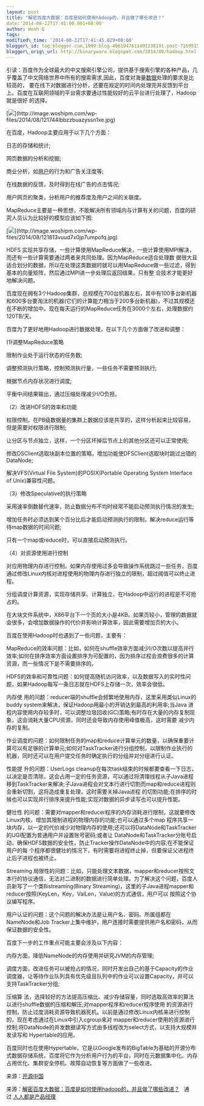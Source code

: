```yaml
--- 
layout: post 
title: "解密百度大数据：百度是如何使用hadoop的，并且做了哪些改进？" 
date:'2014-08-22T17:41:00.001+08:00' 
author: Wenh Q
tags:
modified\_time: '2014-08-22T17:41:45.829+08:00' 
blogger\_id: tag:blogger.com,1999:blog-4961947611491238191.post-7169515970738571818
blogger\_orig\_url: http://binaryware.blogspot.com/2014/08/hadoop.html
---
```

引读：百度作为全球最大的中文搜索引擎公司，提供基于搜索引擎的各种产品，几乎覆盖了中文网络世界中所有的搜索需求,因此，百度对海量[数据](http://www.techxue.com/dutu/dianshangshuju/)处理的要求是比较高的，
要在线下对数据进行分析，还要在规定的时间内处理完并反馈到平台上。百度在互联网领域的平台需求要通过性能较好的云平台进行处理了，Hadoop就是很好
的选择。







[![](https://images-blogger-opensocial.googleusercontent.com/gadgets/proxy?url=http%3A%2F%2Fimage.woshipm.com%2Fwp-files%2F2014%2F08%2F121744lbbzzbuazyssn1xe-360x233.jpg&container=blogger&gadget=a&rewriteMime=image%2F*)](http://image.woshipm.com/wp-files/2014/08/121744lbbzzbuazyssn1xe.jpg)



在百度，Hadoop主要应用于以下几个方面：



日志的存储和统计;



网页数据的分析和挖掘;



商业分析，如[用户](http://techxue.com/yonghu/)的行为和广告关注度等;



在线数据的反馈，及时得到在线广告的点击情况;



用户网页的聚类，分析用户的推荐度及用户之间的关联度。



MapReduce主要是一种思想，不能解决所有领域内与计算有关的问题，百度的研究人员认为比较好的模型应该如下图:



[![](https://images-blogger-opensocial.googleusercontent.com/gadgets/proxy?url=http%3A%2F%2Fimage.woshipm.com%2Fwp-files%2F2014%2F08%2F121813vuud7x0jp7umpofq-360x199.jpg&container=blogger&gadget=a&rewriteMime=image%2F*)](http://image.woshipm.com/wp-files/2014/08/121813vuud7x0jp7umpofq.jpg)



HDFS
实现共享存储，一些计算使用MapReduce解决，一些计算使用MPI解决，而还有一些计算需要通过两者来共同处理。因为MapReduce适合处理数
据很大且适合划分的数据，所以在处理这类数据时就可以用MapReduce做一些过滤，得到基本的向量矩阵，然后通过MPI进一步处理后返回结果，只有整
合技术才能更好地解决问题。



百度现在拥有3个Hadoop集群，总规模在700台机器左右，其中有100多台新机器和600多台要淘汰的机器(它们的计算能力相当于200多台新机器)，不过其规模还在不断的增加中。现在每天运行的MapReduce任务在3000个左右，处理数据约120TB/天。



百度为了更好地用Hadoop进行数据处理，在以下几个方面做了改进和调整：



(1)调整MapReduce策略



限制作业处于运行状态的任务数;



调整预测执行策略，控制预测执行量，一些任务不需要预测执行;



根据节点内存状况进行调度;



平衡中间结果输出，通过压缩处理减少I/O负担。



（2）改进HDFS的效率和功能



权限控制，在PB级数据量的集群上数据应该是共享的，这样分析起来比较容易，但是需要对权限进行限制;



让分区与节点独立，这样，一个分区坏掉后节点上的其他分区还可以正常使用;



修改DSClient选取块副本位置的策略，增加功能使DFSClient选取块时跳过出错的DataNode;



解决VFS(Virtual File System)的POSIX(Portable Operating System Interface
of Unix)兼容性问题。



（3）修改Speculative的执行策略



采用速率倒数替代速率，防止数据分布不均时经常不能启动预测执行情况的发生;



增加任务时必须达到某个百分比后才能启动预测执行的限制，解决reduce运行等待map数据的时间问题;



只有一个map或reduce时，可以直接启动预测执行。



（4）对资源使用进行控制



对应用物理内存进行控制。如果内存使用过多会导致操作系统跳过一些任务，百度通过修改Linux内核对进程使用的物理内存进行独立的限制，超过阈值可以终止进程。



分组调度计算资源，实现存储共享、计算独立，在Hadoop中运行的进程是不可抢占的。



在大块文件系统中，X86平台下一个页的大小是4KB。如果页较小，管理的数据就会很多，会增加数据操作的代价并影响计算效率，因此需要增加页的大小。



百度在使用Hadoop时也遇到了一些问题，主要有：



MapReduce的效率问题：比如，如何在shuffle效率方面减少I/O次数以提高并行效率;如何在排序效率方面设置排序为可配置的，因为排序过程会浪费很多的计算资源，而一些情况下是不需要排序的。



HDFS的效率和可靠性问题：如何提高随机访问效率，以及数据写入的实时性问题，如果Hadoop每写一条日志就在HDFS上存储一次，效率会很低。



内存使
用的问题：reducer端的shuffle会频繁地使用内存，这里采用类似Linux的buddy
system来解决，保证Hadoop用最小的开销达到最高的利用率;当Java
进程内容使用内存较多时，可以调整垃圾回收(GC)策略;有时存在大量的内存复制现象，这会消耗大量CPU资源，同时还会导致内存使用峰值极高，这时需要
减少内存的复制。



作业调度的问题：如何限制任务的map和reduce计算单元的数量，以确保重要计算可以有足够的计算单元;如何对TaskTracker进行分组控制，以限制作业执行的机器，同时还可以在用户提交任务时确定执行的分组并对分组进行认证。



性能提 升的问题：UserLogs
cleanup在每次task结束的时候都要查看一下日志，以决定是否清除，这会占用一定的任务资源，可以通过将清理线程从子Java进程移到TaskTracker来解决;子Java进程会对文本行进行切割而map和reduce进程则会重新切割，这将造成重复处理，这时需要关掉Java进程
的切割功能;在排序的时候也可以实现并行排序来提升性能;实现对数据的异步读写也可以提升性能。



健壮性
的问题：需要对mapper和reducer程序的内存消耗进行限制，这就要修改Linux内核，增加其限制进程的物理内存的功能;也可以通过多个map
程序共享一块内存，以一定的代价减少对物理内存的使用;还可以将DataNode和TaskTracker的UGI配置为普通用户并设置账号密码;或者让
DataNode和TaskTracker分账号启动，确保HDFS数据的安全性，防止Tracker操作DataNode中的内容;在不能保证用户的每
个程序都很健壮的情况下，有时需要将进程终止掉，但要保证父进程终止后子进程也被终止。



Streaming
局限性的问题：比如，只能处理文本数据，mapper和reducer按照文本行的协议通信，无法对二进制的数据进行简单处理。为了解决这个问题，百度人
员新写了一个类Bistreaming(Binary
Streaming)，这里的子Java进程mapper和reducer按照(KeyLen，Key，ValLen，Value)的方式通信，用户可以
按照这个协议编写程序。



用户认证的问题：这个问题的解决办法是让用户名、密码、所属组都在NameNode和Job
Tracker上集中维护，用户连接时需要提供用户名和密码，从而保证数据的安全性。



百度下一步的工作重点可能主要会涉及以下内容：



内存方面，降低NameNode的内存使用并研究JVM的内存管理;



调度方面，改进任务可以被抢占的情况，同时开发出自己的基于Capacity的作业调度器，让等待作业队列具有优先级且队列中的作业可以设置Capacity，并可以支持TaskTracker分组;



压缩算
法，选择较好的方法提高压缩比、减少存储容量，同时选取高效率的算法以进行shuffle数据的压缩和解压;对mapper程序和reducer程序使用
的资源进行控制，防止过度消耗资源导致机器死机。以前是通过修改Linux内核来进行控制的，现在考虑通过在Linux中引入cgroup来对
mapper和reducer使用的资源进行控制;将DataNode的并发数据读写方式由多线程改为select方式，以支持大规模并发读写和
Hypertable的应用。



百度同时也在使用Hypertable，它是以Google发布的BigTable为基础的开源分布式数据存储系统，百度将它作为分析用户行为的平台，同时在元数据集中化、内存占用优化、集群安全停机、故障自动恢复等方面做了一些改进。



来源：[开源中国](http://www.techxue.com/techxue-8204-1.html)
<div>




</div>

<div>

来源：[解密百度大数据：百度是如何使用hadoop的，并且做了哪些改进？](http://www.woshipm.com/pmd/99277.html) 
 通过 [人人都是产品经理](http://www.woshipm.com/)

</div>
